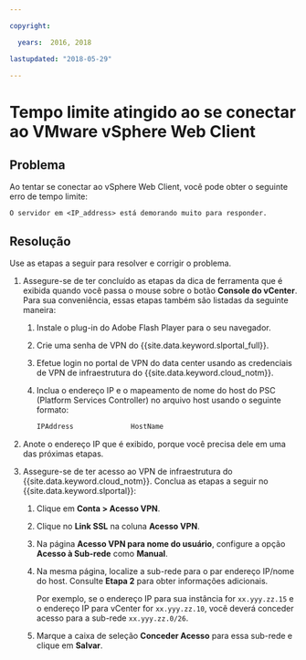 ```yaml
---

copyright:

  years:  2016, 2018

lastupdated: "2018-05-29"

---
```


# Tempo limite atingido ao se conectar ao VMware vSphere Web Client

## Problema
Ao tentar se conectar ao vSphere Web Client, você pode obter o seguinte erro de tempo limite:

`O servidor em <IP_address> está demorando muito para responder.`

## Resolução
Use as etapas a seguir para resolver e corrigir o problema.

1. Assegure-se de ter concluído as etapas da dica de ferramenta que é exibida quando você passa o mouse sobre o botão **Console do vCenter**. Para
   sua conveniência, essas etapas também são listadas da seguinte maneira:   
   1. Instale o plug-in do Adobe Flash Player para o seu navegador.   
   2. Crie uma senha de VPN do {{site.data.keyword.slportal_full}}.    
   3. Efetue login no portal de VPN do data center usando as credenciais de VPN de infraestrutura do {{site.data.keyword.cloud_notm}}.    
   4. Inclua o endereço IP e o mapeamento de nome do host do PSC (Platform Services Controller) no arquivo host usando o seguinte formato:

      ```javascript
      IPAddress              HostName
      ```

2. Anote o endereço IP que é exibido, porque você precisa dele em uma das próximas etapas.
3. Assegure-se de ter acesso ao VPN de infraestrutura do {{site.data.keyword.cloud_notm}}. Conclua as etapas a seguir no {{site.data.keyword.slportal}}:
   1. Clique em **Conta > Acesso VPN**.
   2. Clique no **Link SSL** na coluna **Acesso VPN**.
   3. Na página **Acesso VPN para nome do usuário**, configure a opção **Acesso à Sub-rede** como **Manual**.
   4. Na mesma página, localize a sub-rede para o par endereço IP/nome do host. Consulte **Etapa 2** para obter informações adicionais.    

      Por exemplo, se o endereço IP para sua instância for `xx.yyy.zz.15` e o endereço IP para vCenter for `xx.yyy.zz.10`, você deverá conceder acesso para a sub-rede `xx.yyy.zz.0/26`.

   5. Marque a caixa de seleção **Conceder Acesso** para essa sub-rede e clique em **Salvar**.
